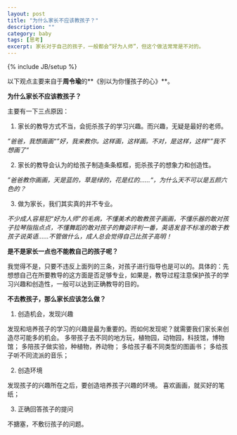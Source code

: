 ```yaml
---
layout: post
title: "为什么家长不应该教孩子？"
description: ""
category: baby
tags: [思考]
excerpt: 家长对于自己的孩子，一般都会“好为人师”，但这个做法常常是不对的。
---
```

{% include JB/setup %}

以下观点主要来自于**周令瑜**的**《别以为你懂孩子的心》**。

**为什么家长不应该教孩子？**

主要有一下三点原因：

1. 家长的教导方式不当，会扼杀孩子的学习兴趣。而兴趣，无疑是最好的老师。

*”爸爸，我想画画“”好，我来教你。这样画，这样画。不对，是这样，这样“”我不想画了“*

2. 家长的教导会认为的给孩子制造条条框框，扼杀孩子的想象力和创造性。

*”爸爸教你画画，天是蓝的，草是绿的，花是红的……“，为什么天不可以是五颜六色的？*

3. 做为家长，我们其实真的并不专业。

*不少成人容易犯“好为人师”的毛病，不懂美术的敢教孩子画画，不懂乐器的敢对孩子拉琴指指点点，不懂舞蹈的敢对孩子的舞姿评判一番，英语发音不标准的敢于教孩子说英语……不管做什么，成人总会觉得自己比孩子高明！*

**是不是家长一点也不能教自己的孩子呢？**

我觉得不是，只要不违反上面列的三条，对孩子进行指导也是可以的。具体的：先想想自己在所要教导的这方面是否足够专业，如果是，教导过程注意保护孩子的学习兴趣和创造性，一般可以达到正确教导的目的。

**不去教孩子，那么家长应该怎么做？**

1. 创造机会，发现兴趣

发现和培养孩子的学习的兴趣是最为重要的。而如何发现呢？就需要我们家长来创造尽可能多的机会。
多带孩子去不同的地方玩，植物园，动物园，科技馆，博物馆；
多陪孩子做实验，种植物，养动物；
多给孩子看不同类型的图画书；
多给孩子听不同流派的音乐；

2. 创造环境

发现孩子的兴趣所在之后，要创造培养孩子兴趣的环境。
喜欢画画，就买好的笔纸；

3. 正确回答孩子的提问

不搪塞，不敷衍孩子的问题。

